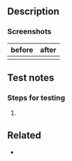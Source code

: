 ## Description
<!-- REQUIRED: add a short description of this update -->

### Screenshots
<!-- OPTIONAL but recommended for any visual updates -->

|  before  |  after  |
|--------|--------|
|<!-- before img here -->|<!-- after img here -->|


## Test notes
<!-- OPTIONAL section: describe steps to replicate behavior -->

### Steps for testing
1. 


## Related
<!-- OPTIONAL section: link related/fixed issues and any PRs for context -->
- 
